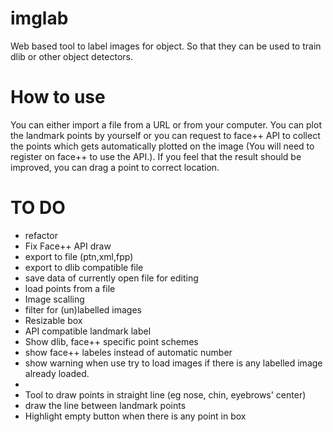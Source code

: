 # imglab
Web based tool to label images for object. So that they can be used to train dlib or other object detectors.


# How to use
You can either import a file from a URL or from your computer. You can plot the landmark points by yourself or you can request to face++ API to collect the points which gets automatically plotted on the image (You will need to register on face++ to use the API.). If you feel that the result should be improved, you can drag a point to correct location.



# TO DO
* refactor
* Fix Face++ API draw
* export to file (ptn,xml,fpp)
* export to dlib compatible file
* save data of currently open file for editing
* load points from a file
* Image scalling
* filter for (un)labelled images
* Resizable box
* API compatible landmark label
* Show dlib, face++ specific point schemes
* show face++ labeles instead of automatic number
* show warning when use try to load images if there is any labelled image already loaded.
* 
* Tool to draw points in straight line (eg nose, chin, eyebrows' center)
* draw the line between landmark points
* Highlight empty button when there is any point in box
